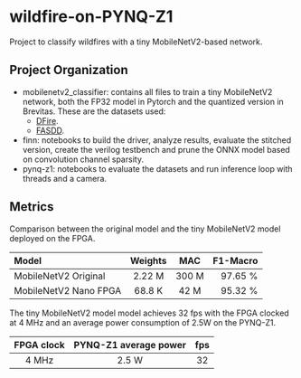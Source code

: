 # wildfire-on-PYNQ-Z1

Project to classify wildfires with a tiny MobileNetV2-based network.

## Project Organization

- mobilenetv2_classifier: contains all files to train a tiny MobileNetV2 network, both the FP32 model in Pytorch and the quantized version in Brevitas. These are the datasets used:
    - [DFire](https://github.com/gaiasd/DFireDataset).
    - [FASDD](https://github.com/OyamingO/FASDD).
- finn: notebooks to build the driver, analyze results, evaluate the stitched version, create the verilog testbench and prune the ONNX model based on convolution channel sparsity.
- pynq-z1: notebooks to evaluate the datasets and run inference loop with threads and a camera.

## Metrics

Comparison between the original model and the tiny MobileNetV2 model deployed on the FPGA. 

| Model  | Weights | MAC | F1-Macro |
| :---         |     :---:      |     :---:      |          ---: |
| MobileNetV2 Original  | 2.22 M  | 300 M | 97.65 % |
| MobileNetV2 Nano FPGA  | 68.8 K  | 42 M | 95.32 % |

The tiny MobileNetV2 model model achieves 32 fps with the FPGA clocked at 4 MHz and an average power consumption of 2.5W on the PYNQ-Z1.

| FPGA clock | PYNQ-Z1 average power | fps  |
|     :---:      |     :---:      |     :---:      |
| 4 MHz  | 2.5 W  | 32 | 

